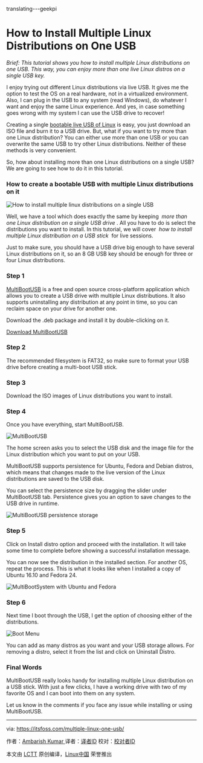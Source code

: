 translating---geekpi

How to Install Multiple Linux Distributions on One USB
============================================================


 _Brief: This tutorial shows you how to install multiple Linux distributions on one USB. This way, you can enjoy more than one live Linux distros on a single USB key._ 

I enjoy trying out different Linux distributions via live USB. It gives me the option to test the OS on a real hardware, not in a virtualized environment. Also, I can plug in the USB to any system (read Windows), do whatever I want and enjoy the same Linux experience. And yes, in case something goes wrong with my system I can use the USB drive to recover!

Creating a single [bootable live USB of Linux][8] is easy, you just download an ISO file and burn it to a USB drive. But, what if you want to try more than one Linux distribution? You can either use more than one USB or you can overwrite the same USB to try other Linux distributions. Neither of these methods is very convenient.

So, how about installing more than one Linux distributions on a single USB? We are going to see how to do it in this tutorial.

### How to create a bootable USB with multiple Linux distributions on it

![How to install multiple linux distributions on a single USB](https://itsfoss.com/wp-content/uploads/2017/10/multiple-linux-on-one-usb-800x450.jpg)

Well, we have a tool which does exactly the same by keeping  _more than one Linux distribution on a single USB drive_ . All you have to do is select the distributions you want to install. In this tutorial, we will cover  _how to install multiple Linux distribution on a USB stick_  for live sessions.

Just to make sure, you should have a USB drive big enough to have several Linux distributions on it, so an 8 GB USB key should be enough for three or four Linux distributions.

### Step 1

[MultiBootUSB][9] is a free and open source cross-platform application which allows you to create a USB drive with multiple Linux distributions. It also supports uninstalling any distribution at any point in time, so you can reclaim space on your drive for another one.

Download the .deb package and install it by double-clicking on it.

[Download MultiBootUSB][10]

### Step 2

The recommended filesystem is FAT32, so make sure to format your USB drive before creating a multi-boot USB stick.

### Step 3

Download the ISO images of Linux distributions you want to install.

### Step 4

Once you have everything, start MultiBootUSB.

![MultiBootUSB](https://itsfoss.com/wp-content/uploads/2017/09/1.png)

The home screen asks you to select the USB disk and the image file for the Linux distribution which you want to put on your USB.

MultiBootUSB supports persistence for Ubuntu, Fedora and Debian distros, which means that changes made to the live version of the Linux distributions are saved to the USB disk.

You can select the persistence size by dragging the slider under MultiBootUSB tab. Persistence gives you an option to save changes to the USB drive in runtime.

![MultiBootUSB persistence storage](https://itsfoss.com/wp-content/uploads/2017/09/2-1.png)

### Step 5

Click on Install distro option and proceed with the installation. It will take some time to complete before showing a successful installation message.

You can now see the distribution in the installed section. For another OS, repeat the process. This is what it looks like when I installed a copy of Ubuntu 16.10 and Fedora 24.

![MultiBootSystem with Ubuntu and Fedora](https://itsfoss.com/wp-content/uploads/2017/09/3.png)

### Step 6

Next time I boot through the USB, I get the option of choosing either of the distributions.

![Boot Menu](https://itsfoss.com/wp-content/uploads/2017/09/VirtualBox_Ubuntu1610_23_09_2017_14_16_05-1.png)

You can add as many distros as you want and your USB storage allows. For removing a distro, select it from the list and click on Uninstall Distro.

### Final Words

MultiBootUSB really looks handy for installing multiple Linux distribution on a USB stick. With just a few clicks, I have a working drive with two of my favorite OS and I can boot into them on any system.

Let us know in the comments if you face any issue while installing or using MultiBootUSB.

--------------------------------------------------------------------------------

via: https://itsfoss.com/multiple-linux-one-usb/

作者：[Ambarish Kumar ][a]
译者：[译者ID](https://github.com/译者ID)
校对：[校对者ID](https://github.com/校对者ID)

本文由 [LCTT](https://github.com/LCTT/TranslateProject) 原创编译，[Linux中国](https://linux.cn/) 荣誉推出

[a]:https://itsfoss.com/author/ambarish/
[1]:https://itsfoss.com/author/ambarish/
[2]:https://itsfoss.com/multiple-linux-one-usb/#comments
[3]:https://www.facebook.com/share.php?u=https%3A%2F%2Fitsfoss.com%2Fmultiple-linux-one-usb%2F%3Futm_source%3Dfacebook%26utm_medium%3Dsocial%26utm_campaign%3DSocialWarfare
[4]:https://twitter.com/share?original_referer=/&text=How+to+Install+Multiple+Linux+Distributions+on+One+USB&url=https://itsfoss.com/multiple-linux-one-usb/%3Futm_source%3Dtwitter%26utm_medium%3Dsocial%26utm_campaign%3DSocialWarfare&via=itsfoss2
[5]:https://plus.google.com/share?url=https%3A%2F%2Fitsfoss.com%2Fmultiple-linux-one-usb%2F%3Futm_source%3DgooglePlus%26utm_medium%3Dsocial%26utm_campaign%3DSocialWarfare
[6]:https://www.linkedin.com/cws/share?url=https%3A%2F%2Fitsfoss.com%2Fmultiple-linux-one-usb%2F%3Futm_source%3DlinkedIn%26utm_medium%3Dsocial%26utm_campaign%3DSocialWarfare
[7]:https://www.reddit.com/submit?url=https://itsfoss.com/multiple-linux-one-usb/&title=How+to+Install+Multiple+Linux+Distributions+on+One+USB
[8]:https://itsfoss.com/create-live-usb-of-ubuntu-in-windows/
[9]:http://multibootusb.org/
[10]:https://github.com/mbusb/multibootusb/releases/download/v8.8.0/python3-multibootusb_8.8.0-1_all.deb
